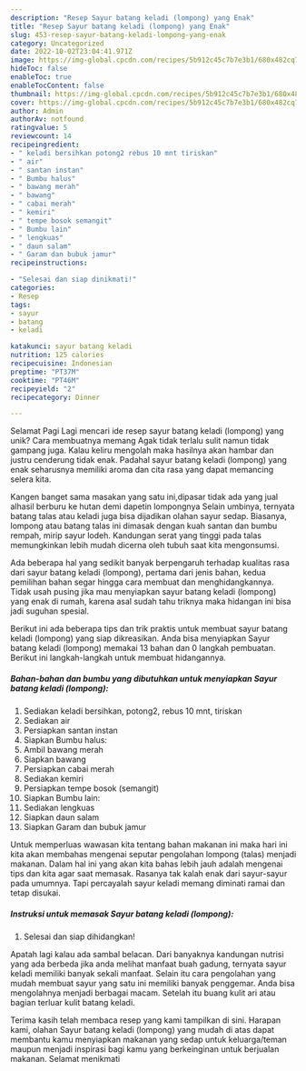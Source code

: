 ```yaml
---
description: "Resep Sayur batang keladi (lompong) yang Enak"
title: "Resep Sayur batang keladi (lompong) yang Enak"
slug: 453-resep-sayur-batang-keladi-lompong-yang-enak
category: Uncategorized
date: 2022-10-02T23:04:41.971Z
image: https://img-global.cpcdn.com/recipes/5b912c45c7b7e3b1/680x482cq70/sayur-batang-keladi-lompong-foto-resep-utama.jpg
hideToc: false
enableToc: true
enableTocContent: false
thumbnail: https://img-global.cpcdn.com/recipes/5b912c45c7b7e3b1/680x482cq70/sayur-batang-keladi-lompong-foto-resep-utama.jpg
cover: https://img-global.cpcdn.com/recipes/5b912c45c7b7e3b1/680x482cq70/sayur-batang-keladi-lompong-foto-resep-utama.jpg
author: Admin
authorAv: notfound
ratingvalue: 5
reviewcount: 14
recipeingredient:
- " keladi bersihkan potong2 rebus 10 mnt tiriskan"
- " air"
- " santan instan"
- " Bumbu halus"
- " bawang merah"
- " bawang"
- " cabai merah"
- " kemiri"
- " tempe bosok semangit"
- " Bumbu lain"
- " lengkuas"
- " daun salam"
- " Garam dan bubuk jamur"
recipeinstructions:

- "Selesai dan siap dinikmati!"
categories:
- Resep
tags:
- sayur
- batang
- keladi

katakunci: sayur batang keladi 
nutrition: 125 calories
recipecuisine: Indonesian
preptime: "PT37M"
cooktime: "PT46M"
recipeyield: "2"
recipecategory: Dinner

---
```



Selamat Pagi Lagi mencari ide resep sayur batang keladi (lompong) yang unik? Cara membuatnya memang Agak tidak terlalu sulit namun tidak gampang juga. Kalau keliru mengolah maka hasilnya akan hambar dan justru cenderung tidak enak. Padahal sayur batang keladi (lompong) yang enak seharusnya memiliki aroma dan cita rasa yang dapat memancing selera kita.


Kangen banget sama masakan yang satu ini,dipasar tidak ada yang jual alhasil berburu ke hutan demi dapetin lompongnya Selain umbinya, ternyata batang talas atau keladi juga bisa dijadikan olahan sayur sedap. Biasanya, lompong atau batang talas ini dimasak dengan kuah santan dan bumbu rempah, mirip sayur lodeh. Kandungan serat yang tinggi pada talas memungkinkan lebih mudah dicerna oleh tubuh saat kita mengonsumsi.

Ada beberapa hal yang sedikit banyak berpengaruh terhadap kualitas rasa dari sayur batang keladi (lompong), pertama dari jenis bahan, kedua pemilihan bahan segar hingga cara membuat dan menghidangkannya. Tidak usah pusing jika mau menyiapkan sayur batang keladi (lompong) yang enak di rumah, karena asal sudah tahu triknya maka hidangan ini bisa jadi suguhan spesial.


Berikut ini ada beberapa tips dan trik praktis untuk membuat sayur batang keladi (lompong) yang siap dikreasikan. Anda bisa menyiapkan Sayur batang keladi (lompong) memakai 13 bahan dan 0 langkah pembuatan. Berikut ini langkah-langkah untuk membuat hidangannya.

<!--inarticleads1-->

##### Bahan-bahan dan bumbu yang dibutuhkan untuk menyiapkan Sayur batang keladi (lompong):

1. Sediakan  keladi bersihkan, potong2, rebus 10 mnt, tiriskan
1. Sediakan  air
1. Persiapkan  santan instan
1. Siapkan  Bumbu halus:
1. Ambil  bawang merah
1. Siapkan  bawang
1. Persiapkan  cabai merah
1. Sediakan  kemiri
1. Persiapkan  tempe bosok (semangit)
1. Siapkan  Bumbu lain:
1. Sediakan  lengkuas
1. Siapkan  daun salam
1. Siapkan  Garam dan bubuk jamur


Untuk memperluas wawasan kita tentang bahan makanan ini maka hari ini kita akan membahas mengenai seputar pengolahan lompong (talas) menjadi makanan. Dalam hal ini yang akan kita bahas lebih jauh adalah mengenai tips dan kita agar saat memasak. Rasanya tak kalah enak dari sayur-sayur pada umumnya. Tapi percayalah sayur keladi memang diminati ramai dan tetap disukai. 

<!--inarticleads2-->

##### Instruksi untuk memasak Sayur batang keladi (lompong):


1. Selesai dan siap dihidangkan!

Apatah lagi kalau ada sambal belacan. Dari banyaknya kandungan nutrisi yang ada berbeda jika anda melihat manfaat buah gadung, ternyata sayur keladi memiliki banyak sekali manfaat. Selain itu cara pengolahan yang mudah membuat sayur yang satu ini memiliki banyak penggemar. Anda bisa mengolahnya menjadi berbagai macam. Setelah itu buang kulit ari atau bagian terluar kulit batang keladi. 

Terima kasih telah membaca resep yang kami tampilkan di sini. Harapan kami, olahan Sayur batang keladi (lompong) yang mudah di atas dapat membantu kamu menyiapkan makanan yang sedap untuk keluarga/teman maupun menjadi inspirasi bagi kamu yang berkeinginan untuk berjualan makanan. Selamat menikmati
